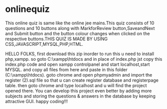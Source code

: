 # onlinequiz
This online quiz is same like the online jee mains.This quiz consists of 10 questions and 10 buttons along with MarkforReview button,SaveandNext and Submit button and the button colour changes  when clicked on the respective buttons.THIS QUIZ IS MADE BY USING CSS,JAVASCRIPT,MYSQL,PHP,HTML.

HELLO FOLKS,
first download this zip
inorder to run this u need to install php,xampp.
so goto C:\xampp\htdocs
and in place of index.php jst copy this index.php code and open xampp controlpanel and start localhost,start MYSQL.
and copy all files from here and paste in this folder (C:\xampp\htdocs).
goto chrome and open phpmyadmin and import the register (2).sql file so that u can create register database and registerpage table.
then goto chrome and type localhost and u will find the project opened there.
You can develop this project even better by adding more subjects and storing the questions & answers in the database by keeping attractive GUI.
happy coding!!!
